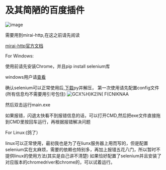 # 及其简陋的百度插件
![image](https://user-images.githubusercontent.com/93362741/154024768-676fc805-9255-4a86-88e4-10f4a48a78ce.png)

 
 需要用到mirai-http,在这之前请先阅读
 
 [mirai-http官方文档](https://github.com/project-mirai/mirai-api-http)
 
 
 
 
 
For Windows:


使用前请先安装Chrome，并且pip install selenium库

windows用户请[查看](https://blog.csdn.net/shykevin/article/details/108802053?ops_request_misc=%257B%2522request%255Fid%2522%253A%2522164489415616780271548606%2522%252C%2522scm%2522%253A%252220140713.130102334..%2522%257D&request_id=164489415616780271548606&biz_id=0&utm_medium=distribute.pc_search_result.none-task-blog-2~all~top_positive~default-1-108802053.first_rank_v2_pc_rank_v29&utm_term=selenium%E5%AE%89%E8%A3%85chrome%E9%A9%B1%E5%8A%A8&spm=1018.2226.3001.4187)


确认selenium可以正常使用后,[下载](https://github.com/daisy524/Baidubike/releases/tag/baidu)py并解压，
第一次使用请先配置config文件(所有信息均不需要用引号包住)
![GCX%H}K2)N( $F($CNIKNAA](https://user-images.githubusercontent.com/93362741/154023750-879aff98-ac40-4bfb-b725-7981164dcec7.png)


然后双击运行main.exe

如果报错，闪退太快看不到报错信息的话，可以打开CMD,然后把exe文件直接拖到CMD里按回车运行，再根据报错解决问题















For Linux:(鸽了）


linux可以正常使用，最初我也是为了在liunx服务器上用而写的，但是配置selenium实在太麻烦，需要的依赖也特别多，再加上报错五花八门，所以暂时不提供linux的使用方法(其实是自己讲不清楚)
如果恰好配置了selenium并且安装了对应版本的chromedriver和chrome的，可以试着运行。

